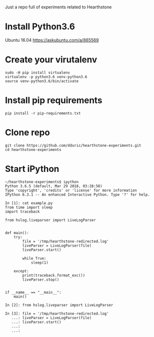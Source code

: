 Just a repo full of experiments related to Hearthstone

# Install Python3.6
Ubuntu 16.04 https://askubuntu.com/a/865569

# Create your virutalenv
```
sudo -H pip install virtualenv
virtualenv -p python3.6 venv-python3.6
source venv-python3.6/bin/activate
```

# Install pip requirements
```
pip install -r pip-requirements.txt
```

# Clone repo
```
git clone https://github.com/dduric/hearthstone-experiments.git
cd hearthstone-experiments
```

# Start iPython
```
~/hearthstone-experiments$ ipython
Python 3.6.5 (default, Mar 29 2018, 03:28:50) 
Type 'copyright', 'credits' or 'license' for more information
IPython 6.3.1 -- An enhanced Interactive Python. Type '?' for help.

In [1]: cat example.py
from time import sleep
import traceback

from hslog.liveparser import LiveLogParser


def main():
    try:
        file = '/tmp/hearthstone-redirected.log'
        liveParser = LiveLogParser(file)
        liveParser.start()
        
        while True:
            sleep(1)
            
    except:
        print(traceback.format_exc())
        liveParser.stop()
    
    
if __name__ == "__main__":
    main()

In [2]: from hslog.liveparser import LiveLogParser

In [3]: file = '/tmp/hearthstone-redirected.log'
   ...: liveParser = LiveLogParser(file)
   ...: liveParser.start()
   ...: 
   ...: 

```
